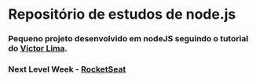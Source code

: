 # Repositório de estudos de node.js

### Pequeno projeto desenvolvido em nodeJS seguindo o tutorial do [Victor Lima](https://www.youtube.com/playlist?list=PLJ_KhUnlXUPtbtLwaxxUxHqvcNQndmI4B).

### Next Level Week - [RocketSeat](https://rocketseat.com.br/)